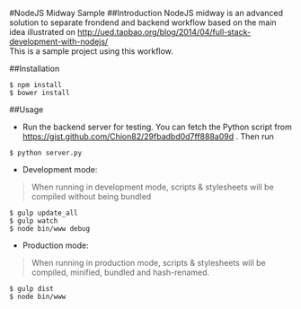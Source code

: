 #NodeJS Midway Sample
##Introduction
NodeJS midway is an advanced solution to separate frondend and backend workflow based on the main idea illustrated on http://ued.taobao.org/blog/2014/04/full-stack-development-with-nodejs/  
This is a sample project using this workflow.

##Installation
```
$ npm install
$ bower install
```

##Usage
* Run the backend server for testing. You can fetch the Python script from https://gist.github.com/Chion82/29fbadbd0d7ff888a09d . Then run  
```
$ python server.py
```

* Development mode:  
> When running in development mode, scripts & stylesheets will be compiled without being bundled

```
$ gulp update_all
$ gulp watch
$ node bin/www debug
```

* Production mode:  
> When running in production mode, scripts & stylesheets will be compiled, minified, bundled and hash-renamed.

```
$ gulp dist
$ node bin/www
```
